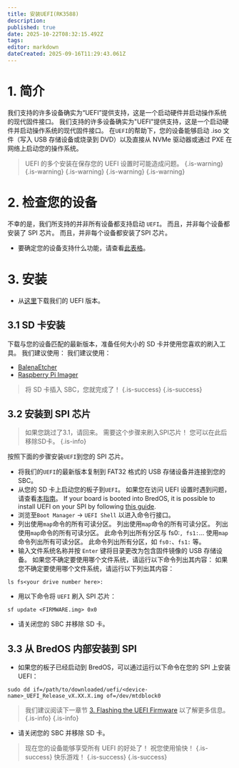 ```yaml
---
title: 安装UEFI(RK3588)
description:
published: true
date: 2025-10-22T08:32:15.492Z
tags:
editor: markdown
dateCreated: 2025-09-16T11:29:43.061Z
---
```


# 1. 简介

我们支持的许多设备确实为“UEFI”提供支持，这是一个启动硬件并启动操作系统的现代固件接口。 我们支持的许多设备确实为"UEFI"提供支持，这是一个启动硬件并启动操作系统的现代固件接口。 在`UEFI`的帮助下，您的设备能够启动 .iso 文件（写入 USB 存储设备或烧录到 DVD）以及直接从 NVMe 驱动器或通过 PXE 在网络上启动您的操作系统。

> UEFI 的多个安装在保存您的 UEFI 设置时可能造成问题。
> {.is-warning}
> {.is-warning}
> {.is-warning}
> {.is-warning}
> {.is-warning}

# 2. 检查您的设备

不幸的是，我们所支持的并非所有设备都支持启动 `UEFI`。 而且，并非每个设备都安装了 SPI 芯片。 而且，并非每个设备都安装了SPI 芯片。

- 要确定您的设备支持什么功能，请查看[此表格](/en/table-of-supported-devices)。

# 3. 安装

- 从[这里](https://github.com/BredOS/edk2-rk3588/releases)下载我们的 UEFI 版本。

## 3.1 SD 卡安装

下载与您的设备匹配的最新版本，准备任何大小的 SD 卡并使用您喜欢的刷入工具。 我们建议使用： 我们建议使用：

- [BalenaEtcher](https://etcher.balena.io/)
- [Raspberry Pi Imager](https://github.com/raspberrypi/rpi-imager)

> 将 SD 卡插入 SBC，您就完成了！
> {.is-success}
> {.is-success}

## 3.2 安装到 SPI 芯片

> 如果您跳过了3.1，请回来。 需要这个步骤来刷入SPI芯片！
> 您可以在此后移除SD卡。
> {.is-info}

按照下面的步骤安装`UEFI`到您的 SPI 芯片。

- 将我们的`UEFI`的最新版本复制到 FAT32 格式的 USB 存储设备并连接到您的 SBC。
- 从您的 SD 卡上启动您的板子到`UEFI`。 如果您在访问 UEFI 设置时遇到问题，请查看[本指南](/en/how-to/change-default-boot-order-rk3588#2.1-Accessing-the-Boot-Menu)。 If your board is booted into BredOS, it is possible to install UEFI on your SPI by following [this guide](/en/how-to/update-uefi-rk3588).
- 浏览至`Boot Manager` -> `UEFI Shell` 以进入命令行接口。
- 列出使用`map`命令的所有可读分区。 列出使用`map`命令的所有可读分区。 列出使用`map`命令的所有可读分区。 此命令列出所有分区与 fs0:`, fs1:`... 使用`map`命令列出所有可读分区。 此命令列出所有分区，如 `fs0:`、`fs1:` 等。
- 输入文件系统名称并按 `Enter` 键将目录更改为包含固件镜像的 USB 存储设备。 如果您不确定要使用哪个文件系统，请运行以下命令列出其内容： 如果您不确定要使用哪个文件系统，请运行以下列出其内容：

```
ls fs<your drive number here>: 
```

- 用以下命令将 `UEFI` 刷入 SPI 芯片：

```
sf update <FIRMWARE.img> 0x0
```

- 请关闭您的 SBC 并移除 SD 卡。

## 3.3 从 BredOS 内部安装到 SPI

- 如果您的板子已经启动到 BredOS，可以通过运行以下命令在您的 SPI 上安装 UEFI：

```
sudo dd if=/path/to/downloaded/uefi/<device-name>_UEFI_Release_vX.XX.X.img of=/dev/mtdblock0
```

> 我们建议阅读下一章节 [3. Flashing the UEFI Firmware](/en/how-to/update-uefi-rk3588#h-3-flashing-the-uefi-firmware) 以了解更多信息。
> {.is-info}
> {.is-info}

- 请关闭您的 SBC 并移除 SD 卡。

> 现在您的设备能够享受所有 UEFI 的好处了！
> 祝您使用愉快！
> {.is-success}
> 快乐游戏！
> {.is-success}
> {.is-success}
